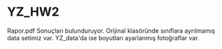 # YZ_HW2

Rapor.pdf Sonuçları bulunduruyor. Orijinal klasöründe sınıflara ayrılmamış data setimiz var. YZ_data'da ise boyutları ayarlanmış fotoğraflar var.
